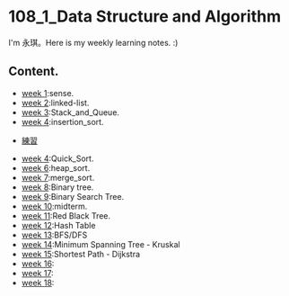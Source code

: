 # 108_1_Data Structure and Algorithm
I'm 永琪。Here is my weekly learning notes. :)
  
## Content. 
- [week 1](https://github.com/hello02923/lai/tree/master/content/week1#week-1):sense. 
- [week 2](https://github.com/hello02923/lai/tree/master/content/week2#week-2):linked-list. 
- [week 3](https://github.com/hello02923/lai/tree/master/content/week3):Stack_and_Queue. 
- [week 4](https://github.com/hello02923/lai/tree/master/content/week4#week-4):insertion_sort. 
*   [練習](practice/insertionSortList.py)
- [week 4](https://github.com/hello02923/lai/tree/master/content/week4#week-4):Quick_Sort. 
- [week 6](https://github.com/hello02923/lai/tree/master/content/week6#week6):heap_sort. 
- [week 7](https://github.com/hello02923/lai/tree/master/content/week6#week6):merge_sort.
- [week 8](https://github.com/hello02923/lai/tree/master/content/week4#week-7):Binary tree. 
- [week 9](https://github.com/hello02923/lai/tree/master/content/week9):Binary Search Tree. 
- [week 10]():midterm. 
- [week 11]():Red Black Tree. 
- [week 12]():Hash Table
- [week 13]():BFS/DFS
- [week 14]():Minimum Spanning Tree - Kruskal
- [week 15]():Shortest Path - Dijkstra
- [week 16]():
- [week 17]():
- [week 18]():
